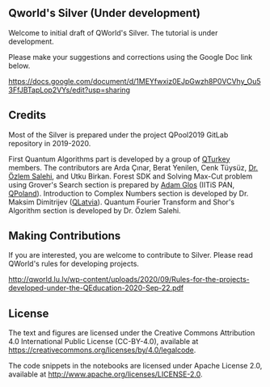 ## Qworld's Silver (Under development)

Welcome to initial draft of QWorld's Silver. The tutorial is under development.

Please make your suggestions and corrections using the Google Doc link below.

https://docs.google.com/document/d/1MEYfwxiz0EJpGwzh8P0VCVhy_Ou53FfJBTapLop2VYs/edit?usp=sharing

## Credits

Most of the Silver is prepared under the project QPool2019 GitLab repository in 2019-2020.

First Quantum Algorithms part is developed by a group of [QTurkey](https://www.qturkey.org) members. The contributors are Arda Çınar, Berat Yenilen, Cenk Tüysüz, [Dr. Özlem Salehi](https://www.cmpe.boun.edu.tr/~ozlem.salehi/), and Utku Birkan. Forest SDK and Solving Max-Cut problem using Grover's Search section is prepared by [Adam Glos](https://iitis.pl/en/person/aglos) (IITiS PAN, [QPoland](http://qworld.lu.lv/index.php/qpoland/)). Introduction to Complex Numbers section is developed by Dr. Maksim Dimitrijev ([QLatvia](http://qworld.lu.lv/index.php/qlatvia/)). Quantum Fourier Transform and Shor's Algorithm section is developed by Dr. Özlem Salehi.

## Making Contributions

If you are interested, you are welcome to contribute to Silver. Please read QWorld's rules for developing projects.

http://qworld.lu.lv/wp-content/uploads/2020/09/Rules-for-the-projects-developed-under-the-QEducation-2020-Sep-22.pdf


## License


The text and figures are licensed under the Creative Commons Attribution 4.0 International Public License (CC-BY-4.0), available at https://creativecommons.org/licenses/by/4.0/legalcode.

The code snippets in the notebooks are licensed under Apache License 2.0, available at http://www.apache.org/licenses/LICENSE-2.0.